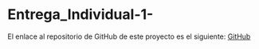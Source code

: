# Entrega_Individual-1-

El enlace al repositorio de GitHub de este proyecto es el siguiente: [GitHub](https://github.com/migueliiin/Entrega_Individual-1-.git)